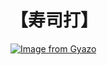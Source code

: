 # 【寿司打】 #

[![Image from Gyazo](https://i.gyazo.com/31ce6934db1c34fbbd47fbdc3db88391.jpg)](https://gyazo.com/31ce6934db1c34fbbd47fbdc3db88391)
